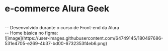 # e-commerce Alura Geek<br>
<br>
-- Desenvolvido durante o curso de Front-end da Alura<br>
-- Home básica no figma:<br>
![image](https://user-images.githubusercontent.com/64749145/180497686-531e4705-e269-4b37-bd00-6732353f4eb6.png)
